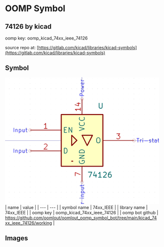 # OOMP Symbol  
## 74126  by kicad  
  
oomp key: oomp_kicad_74xx_ieee_74126  
  
source repo at: [https://gitlab.com/kicad/libraries/kicad-symbols](https://gitlab.com/kicad/libraries/kicad-symbols)  
## Symbol  
  
[![working.png](working_600.png)](working.png)  
| name | value | 
| --- | --- | 
| symbol name | 74xx_IEEE | 
| library name | 74xx_IEEE | 
| oomp key | oomp_kicad_74xx_ieee_74126 | 
| oomp bot github | https://github.com/oomlout/oomlout_oomp_symbol_bot/tree/main/kicad_74xx_ieee_74126/working | 
## Images  
